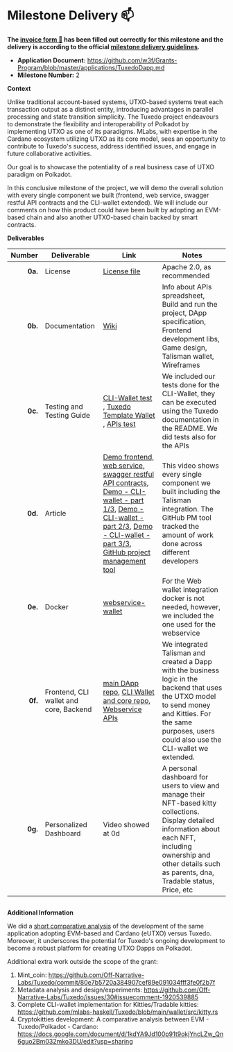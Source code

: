 # Milestone Delivery :mailbox:

**The [invoice form :pencil:](https://docs.google.com/forms/d/e/1FAIpQLSfmNYaoCgrxyhzgoKQ0ynQvnNRoTmgApz9NrMp-hd8mhIiO0A/viewform) has been filled out correctly for this milestone and the delivery is according to the official [milestone delivery guidelines](https://github.com/w3f/Grants-Program/blob/master/docs/Support%20Docs/milestone-deliverables-guidelines.md).**  

* **Application Document:** <https://github.com/w3f/Grants-Program/blob/master/applications/TuxedoDapp.md>
* **Milestone Number:** 2

**Context**

Unlike traditional account-based systems, UTXO-based systems treat each transaction output as a distinct entity, introducing advantages in parallel processing and state transition simplicity. The Tuxedo project endeavours to demonstrate the flexibility and interoperability of Polkadot by implementing UTXO as one of its paradigms. MLabs, with expertise in the Cardano ecosystem utilizing UTXO as its core model, sees an opportunity to contribute to Tuxedo's success, address identified issues, and engage in future collaborative activities.

Our goal is to showcase the potentiality of a real business case of UTXO paradigm on Polkadot.

In this conclusive milestone of the project, we will demo the overall solution with every single component we built (frontend, web service,  swagger restful API contracts and the CLI-wallet extended). We will include our comments on how this product could have been built by adopting an EVM-based chain and also another UTXO-based chain backed by smart contracts.

**Deliverables**

| Number | Deliverable | Link | Notes |
| -----: | ----------- | ------------- | ------------- |
| **0a.** | License | [License file](https://github.com/mlabs-haskell/TuxedoDapp?tab=Apache-2.0-1-ov-file#readme) | Apache 2.0, as recommended |
| **0b.** | Documentation | [Wiki](https://github.com/mlabs-haskell/TuxedoDapp/wiki) | Info about APIs spreadsheet, Build and run the project, DApp specification, Frontend development libs, Game design, Talisman wallet, Wireframes |
| **0c.** | Testing and Testing Guide | [CLI-Wallet test](https://github.com/mlabs-haskell/Tuxedo/blob/webservice-redeemer-gen-debug-with-lks/wardrobe/kitties/src/tests.rs) , [Tuxedo Template Wallet](https://github.com/mlabs-haskell/Tuxedo/blob/webservice-redeemer-gen-debug-with-lks/wallet/README.md) , [APIs test](https://github.com/mlabs-haskell/Tuxedo/tree/main/webservice-wallet#rest-documentation) | We included our tests done for the CLI-Wallet, they can be executed using the Tuxedo documentation in the README. We did tests also for the APIs |
| **0d.** | Article | [Demo frontend, web service, swagger restful API contracts](https://www.loom.com/share/4445b97dddd8447c8ccafa3b9cea6bb6), [Demo - CLI-wallet - part 1/3](https://youtu.be/Mom3BV_HozY), [Demo - CLI-wallet - part 2/3](https://youtu.be/GfyiBW1XFW0), [Demo - CLI-wallet - part 3/3](https://youtu.be/1T2oE0bfaCQ), [GitHub project management tool](https://github.com/orgs/mlabs-haskell/projects/57/views/1) | This video shows every single component we built including the Talisman integration. The GitHub PM tool tracked the amount of work done across different developers |
| **0e.** | Docker | [webservice-wallet](https://github.com/mlabs-haskell/Tuxedo/blob/webservice-redeemer-gen-debug-with-lks/webservice-wallet/Dockerfile) | For the Web wallet integration docker is not needed, however, we included the one used for the webservice |
| **0f.** | Frontend, CLI wallet and core, Backend | [main DApp repo](https://github.com/mlabs-haskell/TuxedoDapp), [CLI Wallet and core repo](https://github.com/mlabs-haskell/Tuxedo), [Webservice APIs](https://github.com/mlabs-haskell/Tuxedo/tree/webservice-redeemer-gen-debug-with-lks/webservice-wallet) | We integrated Talisman and created a Dapp with the business logic in the backend that uses the UTXO model to send money and Kitties. For the same purposes, users could also use the CLI-wallet we extended. |
| **0g.** | Personalized Dashboard | Video showed at 0d | A personal dashboard for users to view and manage their NFT-based kitty collections. Display detailed information about each NFT, including ownership and other details such as parents, dna, Tradable status, Price, etc |


##

**Additional Information**

We did a [short comparative analysis](https://docs.google.com/document/d/1kdYA9Jd100p91t9okjYncLZw_Qn6guo2Bm032mko3DU/edit?usp=sharing) of the development of the same application adopting EVM-based and Cardano (eUTXO) versus Tuxedo.
Moreover, it underscores the potential for Tuxedo's ongoing development to become a robust platform for creating UTXO Dapps on Polkadot.

Additional extra work outside the scope of the grant:

1. Mint_coin: <https://github.com/Off-Narrative-Labs/Tuxedo/commit/80e7b5720a384907cef89e091034fff3fe0f2b7f>
2. Metadata analysis and design/experiments: <https://github.com/Off-Narrative-Labs/Tuxedo/issues/30#issuecomment-1920539885>
3. Complete CLI-wallet implementation for Kitties/Tradable kitties: <https://github.com/mlabs-haskell/Tuxedo/blob/main/wallet/src/kitty.rs>
4. Cryptokitties development: A comparative analysis between EVM - Tuxedo/Polkadot - Cardano: <https://docs.google.com/document/d/1kdYA9Jd100p91t9okjYncLZw_Qn6guo2Bm032mko3DU/edit?usp=sharing>